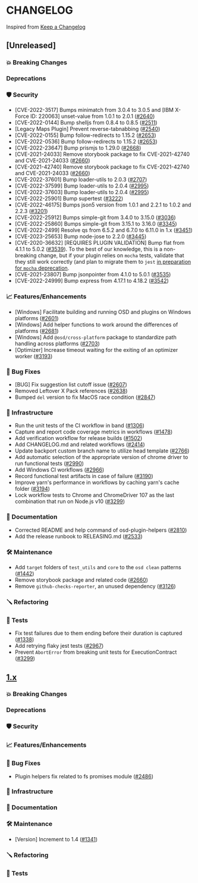 # CHANGELOG
Inspired from [Keep a Changelog](https://keepachangelog.com/en/1.0.0/)

## [Unreleased]
### 💥 Breaking Changes

### Deprecations

### 🛡 Security

- [CVE-2022-3517] Bumps minimatch from 3.0.4 to 3.0.5 and [IBM X-Force ID: 220063] unset-value from 1.0.1 to 2.0.1 ([#2640](https://github.com/opensearch-project/OpenSearch-Dashboards/pull/2640))
- [CVE-2022-0144] Bump shelljs from 0.8.4 to 0.8.5 ([#2511](https://github.com/opensearch-project/OpenSearch-Dashboards/pull/2511))
- [Legacy Maps Plugin] Prevent reverse-tabnabbing ([#2540](https://github.com/opensearch-project/OpenSearch-Dashboards/pull/2540))
- [CVE-2022-0155] Bump follow-redirects to 1.15.2 ([#2653](https://github.com/opensearch-project/OpenSearch-Dashboards/pull/2653))
- [CVE-2022-0536] Bump follow-redirects to 1.15.2 ([#2653](https://github.com/opensearch-project/OpenSearch-Dashboards/pull/2653))
- [CVE-2022-23647] Bump prismjs to 1.29.0 ([#2668](https://github.com/opensearch-project/OpenSearch-Dashboards/pull/2668))
- [CVE-2021-24033] Remove storybook package to fix CVE-2021-42740 and CVE-2021-24033 ([#2660](https://github.com/opensearch-project/OpenSearch-Dashboards/pull/2660))
- [CVE-2021-42740] Remove storybook package to fix CVE-2021-42740 and CVE-2021-24033 ([#2660](https://github.com/opensearch-project/OpenSearch-Dashboards/pull/2660))
- [CVE-2022-37601] Bump loader-utils to 2.0.3 ([#2707](https://github.com/opensearch-project/OpenSearch-Dashboards/pull/2707))
- [CVE-2022-37599] Bump loader-utils to 2.0.4 ([#2995](https://github.com/opensearch-project/OpenSearch-Dashboards/pull/2995))
- [CVE-2022-37603] Bump loader-utils to 2.0.4 ([#2995](https://github.com/opensearch-project/OpenSearch-Dashboards/pull/2995))
- [CVE-2022-25901] Bump supertest ([#3222](https://github.com/opensearch-project/OpenSearch-Dashboards/pull/3322))
- [CVE-2022-46175] Bumps json5 version from 1.0.1 and 2.2.1 to 1.0.2 and 2.2.3 ([#3201](https://github.com/opensearch-project/OpenSearch-Dashboards/pull/3201))
- [CVE-2022-25912] Bumps simple-git from 3.4.0 to 3.15.0 ([#3036](https://github.com/opensearch-project/OpenSearch-Dashboards/pull/3036))
- [CVE-2022-25860] Bumps simple-git from 3.15.1 to 3.16.0 ([#3345](https://github.com/opensearch-project/OpenSearch-Dashboards/pull/3345))
- [CVE-2022-2499] Resolve qs from 6.5.2 and 6.7.0 to 6.11.0 in 1.x ([#3451](https://github.com/opensearch-project/OpenSearch-Dashboards/pull/3451))
- [CVE-2023-25653] Bump node-jose to 2.2.0 ([#3445](https://github.com/opensearch-project/OpenSearch-Dashboards/pull/3445))
- [CVE-2020-36632] [REQUIRES PLUGIN VALIDATION] Bump flat from 4.1.1 to 5.0.2 ([#3539](https://github.com/opensearch-project/OpenSearch-Dashboards/pull/3539)). To the best of our knowledge, this is a non-breaking change, but if your plugin relies on `mocha` tests, validate that they still work correctly (and plan to migrate them to `jest` [in preparation for `mocha` deprecation](https://github.com/opensearch-project/OpenSearch-Dashboards/issues/1572).
- [CVE-2021-23807] Bump jsonpointer from 4.1.0 to 5.0.1 ([#3535](https://github.com/opensearch-project/OpenSearch-Dashboards/pull/3535))
- [CVE-2022-24999] Bump express from 4.17.1 to 4.18.2 ([#3542](https://github.com/opensearch-project/OpenSearch-Dashboards/pull/3542))

### 📈 Features/Enhancements

- [Windows] Facilitate building and running OSD and plugins on Windows platforms ([#2601](https://github.com/opensearch-project/OpenSearch-Dashboards/pull/2601))
- [Windows] Add helper functions to work around the differences of platforms ([#2681](https://github.com/opensearch-project/OpenSearch-Dashboards/pull/2681))
- [Windows] Add `@osd/cross-platform` package to standardize path handling across platforms ([#2703](https://github.com/opensearch-project/OpenSearch-Dashboards/pull/2703))
- [Optimizer] Increase timeout waiting for the exiting of an optimizer worker ([#3193](https://github.com/opensearch-project/OpenSearch-Dashboards/pull/3193))


### 🐛 Bug Fixes

- [BUG] Fix suggestion list cutoff issue ([#2607](https://github.com/opensearch-project/OpenSearch-Dashboards/pull/2607))
- Removed Leftover X Pack references ([#2638](https://github.com/opensearch-project/OpenSearch-Dashboards/pull/2638))
- Bumped `del` version to fix MacOS race condition ([#2847](https://github.com/opensearch-project/OpenSearch-Dashboards/pull/2873))

### 🚞 Infrastructure

- Run the unit tests of the CI workflow in band ([#1306](https://github.com/opensearch-project/OpenSearch-Dashboards/pull/1306))
- Capture and report code coverage metrics in workflows ([#1478](https://github.com/opensearch-project/OpenSearch-Dashboards/pull/1478))
- Add verification workflow for release builds ([#1502](https://github.com/opensearch-project/OpenSearch-Dashboards/pull/1502))
- Add CHANGELOG.md and related workflows ([#2414](https://github.com/opensearch-project/OpenSearch-Dashboards/pull/2414))
- Update backport custom branch name to utilize head template ([#2766](https://github.com/opensearch-project/OpenSearch-Dashboards/pull/2766))
- Add automatic selection of the appropriate version of chrome driver to run functional tests ([#2990](https://github.com/opensearch-project/OpenSearch-Dashboards/pull/2990))
- Add Windows CI workflows ([#2966](https://github.com/opensearch-project/OpenSearch-Dashboards/pull/2966))
- Record functional test artifacts in case of failure ([#3190](https://github.com/opensearch-project/OpenSearch-Dashboards/pull/3190))
- Improve yarn's performance in workflows by caching yarn's cache folder ([#3194](https://github.com/opensearch-project/OpenSearch-Dashboards/pull/3194))
- Lock workflow tests to Chrome and ChromeDriver 107 as the last combination that run on Node.js v10 ([#3299](https://github.com/opensearch-project/OpenSearch-Dashboards/pull/3299))

### 📝 Documentation

- Corrected README and help command of osd-plugin-helpers ([#2810](https://github.com/opensearch-project/OpenSearch-Dashboards/pull/2810))
- Add the release runbook to RELEASING.md ([#2533](https://github.com/opensearch-project/OpenSearch-Dashboards/pull/2533))

### 🛠 Maintenance

- Add `target` folders of `test_utils` and `core` to the `osd clean` patterns ([#1442](https://github.com/opensearch-project/OpenSearch-Dashboards/pull/1442))
- Remove storybook package and related code ([#2660](https://github.com/opensearch-project/OpenSearch-Dashboards/pull/2660))
- Remove `github-checks-reporter`, an unused dependency ([#3126](https://github.com/opensearch-project/OpenSearch-Dashboards/pull/3126))

### 🪛 Refactoring

### 🔩 Tests

- Fix test failures due to them ending before their duration is captured ([#1338](https://github.com/opensearch-project/OpenSearch-Dashboards/pull/1338))
- Add retrying flaky jest tests ([#2967](https://github.com/opensearch-project/OpenSearch-Dashboards/pull/2967))
- Prevent `AbortError` from breaking unit tests for ExecutionContract ([#3299](https://github.com/opensearch-project/OpenSearch-Dashboards/pull/3299))

## [1.x]
### 💥 Breaking Changes

### Deprecations

### 🛡 Security

### 📈 Features/Enhancements

### 🐛 Bug Fixes

- Plugin helpers fix related to fs promises module ([#2486](https://github.com/opensearch-project/OpenSearch-Dashboards/pull/2486))

### 🚞 Infrastructure

### 📝 Documentation

### 🛠 Maintenance

- [Version] Increment to 1.4 ([#1341](https://github.com/opensearch-project/OpenSearch-Dashboards/pull/1341))

### 🪛 Refactoring

### 🔩 Tests

[1.x]: https://github.com/opensearch-project/OpenSearch-Dashboards/compare/1.3.5...1.x
